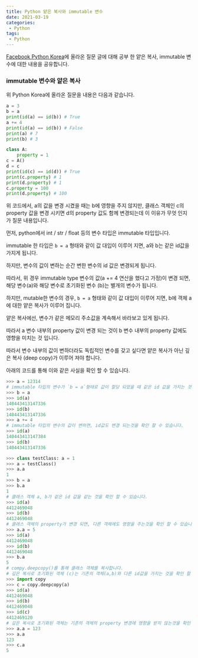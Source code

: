 ```yaml
---
title: Python 얕은 복사와 immutable 변수
date: 2021-03-19
categories:
 - Python
tags:
 - Python
---
```


[Facebook Python Korea](https://www.facebook.com/groups/pythonkorea/permalink/3814700018613131/)에 올라온 질문 글에 대해 공부 한 얕은 복사, immutable 변수에 대한 내용을 공유합니다. 

<!-- more -->

### immutable 변수와 얕은 복사 

위 Python Korea에 올라온 질문을 내용은 다음과 같습니다. 

```Python
a = 3
b = a
print(id(a) == id(b)) # True
a += 4
print(id(a) == id(b)) # False
print(a) # 7
print(b) # 3

class A:
    property = 1
c = A()
d = c
print(id(c) == id(d)) # True
print(c.property) # 1
print(d.property) # 1
c.property = 100
print(d.property) # 100
```

위 코드에서, a의 값을 변경 시켰을 때는 b에 영향을 주지 않지만, 클래스 객체인 c의 property 값을 변경 시키면 d의 property 값도 함께 변경되는데 이 이유가 무엇 인지가 질문 내용입니다. 

먼저, python에서 int / str / float 등의 변수 타입은 immutable 타입입니다. 

immutable 한 타입은 `b = a` 형태와 같이 값 대입이 이루어 지면, a와 b는 같은 id값을 가지게 됩니다. 

하지만, 변수의 값이 변하는 순간 변한 변수의 id 값은 변경되게 됩니다. 

따라서, 위 경우 immutable type 변수의 값(a += 4 연산을 했다고 가정)이 변경 되면, 해당 변수(a)와 해당 변수로 초기화된 변수 (b)는 별개의 변수가 됩니다. 

하지만, mutable한 변수의 경우, `b = a` 형태와 같이 값 대입이 이루어 지면, b에 객체 a에 대한 얕은 복사가 이루어 집니다. 

얕은 복사에선, 변수가 같은 메모리 주소값을 계속해서 바라보고 있게 됩니다. 

따라서 a 변수 내부의 property 값이 변경 되는 것이 b 변수 내부의 property 값에도 영향을 미치는 것 입니다. 

따라서 변수 내부의 값이 변하더라도 독립적인 변수를 갖고 싶다면 얕은 복사가 아닌 깊은 복사 (deep copy)가 이루어 져야 합니다. 

아래의 코드를 통해 이와 같은 사실을 확인 할 수 있습니다. 

```Python
>>> a = 12314
# immutable 타입의 변수가 `b = a`형태로 값이 할당 되었을 때 같은 id 값을 가지는 것을 확인 할 수 있습니다. 
>>> b = a
>>> id(a)
140443413147336
>>> id(b)
140443413147336
>>> a += 4
# immutable 타입의 변수의 값이 변하면, id값도 변경 되는것을 확인 할 수 있습니다. 
>>> id(a)
140443413147384
>>> id(b)
140443413147336

>>> class testClass: a = 1
>>> a = testClass()
>>> a.a
1
>>> b = a
>>> b.a
1
# 클래스 객체 a, b가 같은 id 값을 같는 것을 확인 할 수 있습니다. 
>>> id(a)
4412469048
>>> id(b)
4412469048
# 클래스 객체의 property가 변경 되면, 다른 객체에도 영향을 주는것을 확인 할 수 있습니다. 
>>> a.a = 5
>>> id(a)
4412469048
>>> id(b)
4412469048
>>> b.a
5
# compy.deepcopy()를 통해 클래스 객체를 복사합니다.
# 깊은 복사로 초기화된 객체 (c)는 기존의 객체(a,b)와 다른 id값을 가지는 것을 확인 할 수 있습니다. 
>>> import copy
>>> c = copy.deepcopy(a)
>>> id(a)
4412469048
>>> id(b)
4412469048
>>> id(c)
4412469120
# 깊은 복사로 초기화된 객체는 기존의 객체의 property 변경에 영향을 받지 않는것을 확인 할 수 있습니다.
>>> a.a = 123
>>> a.a
123
>>> c.a
5
```
